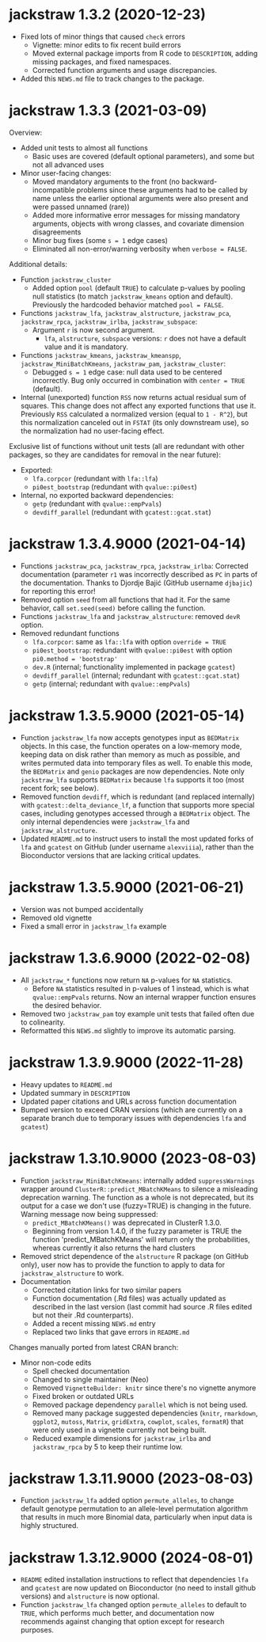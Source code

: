 # jackstraw 1.3.2 (2020-12-23)

* Fixed lots of minor things that caused `check` errors
  * Vignette: minor edits to fix recent build errors
  * Moved external package imports from R code to `DESCRIPTION`, adding missing packages, and fixed namespaces.
  * Corrected function arguments and usage discrepancies.
* Added this `NEWS.md` file to track changes to the package.

# jackstraw 1.3.3 (2021-03-09)

Overview:

- Added unit tests to almost all functions
  - Basic uses are covered (default optional parameters), and some but not all advanced uses
- Minor user-facing changes: 
  - Moved mandatory arguments to the front (no backward-incompatible problems since these arguments had to be called by name unless the earlier optional arguments were also present and were passed unnamed (rare))
  - Added more informative error messages for missing mandatory arguments, objects with wrong classes, and covariate dimension disagreements
  - Minor bug fixes (some `s = 1` edge cases)
  - Eliminated all non-error/warning verbosity when `verbose = FALSE`.

Additional details:

- Function `jackstraw_cluster`
  - Added option `pool` (default `TRUE`) to calculate p-values by pooling null statistics (to match `jackstraw_kmeans` option and default).  Previously the hardcoded behavior matched `pool = FALSE`.
- Functions `jackstraw_lfa`, `jackstraw_alstructure`, `jackstraw_pca`, `jackstraw_rpca`, `jackstraw_irlba`, `jackstraw_subspace`:
  - Argument `r` is now second argument.
    - `lfa`, `alstructure`, `subspace` versions: `r` does not have a default value and it is mandatory.
- Functions `jackstraw_kmeans`, `jackstraw_kmeanspp`, `jackstraw_MiniBatchKmeans`, `jackstraw_pam`, `jackstraw_cluster`:
  - Debugged `s = 1` edge case: null data used to be centered incorrectly.
    Bug only occurred in combination with `center = TRUE` (default).
- Internal (unexported) function `RSS` now returns actual residual sum of squares.  This change does not affect any exported functions that use it.  Previously `RSS` calculated a normalized version (equal to `1 - R^2`), but this normalization canceled out in `FSTAT` (its only downstream use), so the normalization had no user-facing effect.

Exclusive list of functions without unit tests (all are redundant with other packages, so they are candidates for removal in the near future):

- Exported: 
  - `lfa.corpcor` (redundant with `lfa::lfa`)
  - `pi0est_bootstrap` (redundant with `qvalue::pi0est`)
- Internal, no exported backward dependencies:
  - `getp` (redundant with `qvalue::empPvals`)
  - `devdiff_parallel` (redundant with `gcatest::gcat.stat`)

# jackstraw 1.3.4.9000 (2021-04-14)

- Functions `jackstraw_pca`, `jackstraw_rpca`, `jackstraw_irlba`:  Corrected documentation (parameter `r1` was incorrectly described as `PC` in parts of the documentation.  Thanks to Djordje Bajić (GitHub username `djbajic`) for reporting this error!
- Removed option `seed` from all functions that had it.  For the same behavior, call `set.seed(seed)` before calling the function.
- Functions `jackstraw_lfa` and `jackstraw_alstructure`: removed `devR` option.
- Removed redundant functions
  - `lfa.corpcor`: same as `lfa::lfa` with option `override = TRUE`
  - `pi0est_bootstrap`: redundant with `qvalue::pi0est` with option `pi0.method = 'bootstrap'`
  - `dev.R` (internal; functionality implemented in package `gcatest`)
  - `devdiff_parallel` (internal; redundant with `gcatest::gcat.stat`)
  - `getp` (internal; redundant with `qvalue::empPvals`)

# jackstraw 1.3.5.9000 (2021-05-14)

- Function `jackstraw_lfa` now accepts genotypes input as `BEDMatrix` objects.
  In this case, the function operates on a low-memory mode, keeping data on disk rather than memory as much as possible, and writes permuted data into temporary files as well.
  To enable this mode, the `BEDMatrix` and `genio` packages are now dependencies.
  Note only `jackstraw_lfa` supports `BEDMatrix` because `lfa` supports it too (most recent fork; see below).
- Removed function `devdiff`, which is redundant (and replaced internally) with `gcatest::delta_deviance_lf`, a function that supports more special cases, including genotypes accessed through a `BEDMatrix` object.
  The only internal dependencies were `jackstraw_lfa` and `jackstraw_alstructure`.
- Updated `README.md` to instruct users to install the most updated forks of `lfa` and `gcatest` on GitHub (under username `alexviiia`), rather than the Bioconductor versions that are lacking critical updates.

# jackstraw 1.3.5.9000 (2021-06-21)

- Version was not bumped accidentally
- Removed old vignette
- Fixed a small error in `jackstraw_lfa` example

# jackstraw 1.3.6.9000 (2022-02-08)

- All `jackstraw_*` functions now return `NA` p-values for `NA` statistics.
  - Before `NA` statistics resulted in p-values of 1 instead, which is what `qvalue::empPvals` returns.  Now an internal wrapper function ensures the desired behavior.
- Removed two `jackstraw_pam` toy example unit tests that failed often due to colinearity.
- Reformatted this `NEWS.md` slightly to improve its automatic parsing.

# jackstraw 1.3.9.9000 (2022-11-28)

- Heavy updates to `README.md`
- Updated summary in `DESCRIPTION`
- Updated paper citations and URLs across function documentation
- Bumped version to exceed CRAN versions (which are currently on a separate branch due to temporary issues with dependencies `lfa` and `gcatest`)

# jackstraw 1.3.10.9000 (2023-08-03)

- Function `jackstraw_MiniBatchKmeans`: internally added `suppressWarnings` wrapper around `ClusterR::predict_MBatchKMeans` to silence a misleading deprecation warning.  The function as a whole is not deprecated, but its output for a case we don't use (fuzzy=TRUE) is changing in the future.  Warning message now being suppressed:
  - `predict_MBatchKMeans()` was deprecated in ClusterR 1.3.0.
  - Beginning from version 1.4.0, if the fuzzy parameter is TRUE the function 'predict_MBatchKMeans' will return only the probabilities, whereas currently it also returns the hard clusters
- Removed strict dependence of the `alstructure` R package (on GitHub only), user now has to provide the function to apply to data for `jackstraw_alstructure` to work.
- Documentation
  - Corrected citation links for two similar papers
  - Function documentation (.Rd files) was actually updated as described in the last version (last commit had source .R files edited but not their .Rd counterparts).
  - Added a recent missing `NEWS.md` entry
  - Replaced two links that gave errors in `README.md`

Changes manually ported from latest CRAN branch:

- Minor non-code edits
  - Spell checked documentation
  - Changed to single maintainer (Neo)
  - Removed `VignetteBuilder: knitr` since there's no vignette anymore
  - Fixed broken or outdated URLs
  - Removed package dependency `parallel` which is not being used.
  - Removed many package suggested dependencies (`knitr`, `rmarkdown`, `ggplot2`, `mutoss`, `Matrix`, `gridExtra`, `cowplot`, `scales`, `formatR`) that were only used in a vignette currently not being built.
  - Reduced example dimensions for `jackstraw_irlba` and `jackstraw_rpca` by 5 to keep their runtime low.

# jackstraw 1.3.11.9000 (2023-08-03)

- Function `jackstraw_lfa` added option `permute_alleles`, to change default genotype permutation to an allele-level permutation algorithm that results in much more Binomial data, particularly when input data is highly structured.

# jackstraw 1.3.12.9000 (2024-08-01)

- `README` edited installation instructions to reflect that dependencies `lfa` and `gcatest` are now updated on Bioconductor (no need to install github versions) and `alstructure` is now optional.
- Function `jackstraw_lfa` changed option `permute_alleles` to default to `TRUE`, which performs much better, and documentation now recommends against changing that option except for research purposes.

